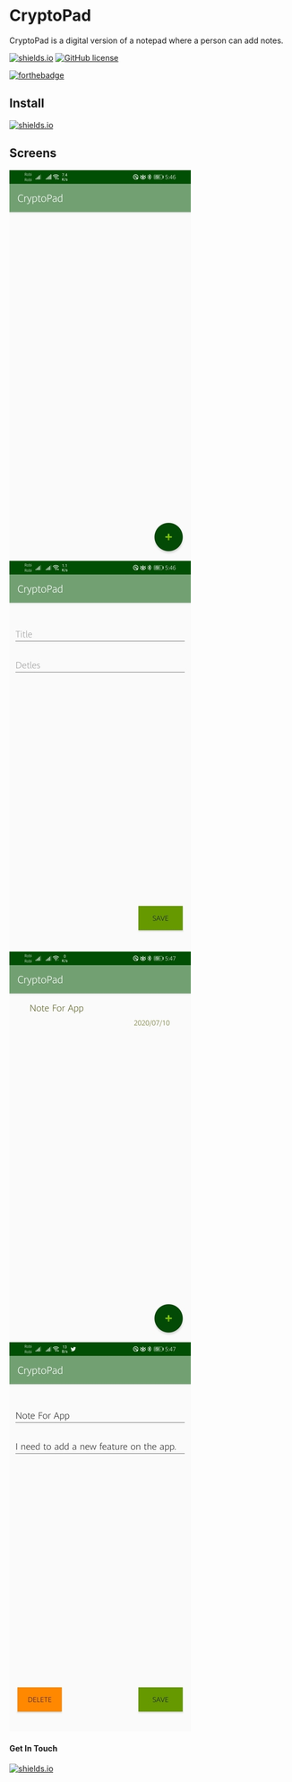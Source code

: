 # CryptoPad
CryptoPad is a digital version of a notepad where a person can add notes.

[![shields.io](https://img.shields.io/badge/Developer-shafiunmiraz0-yellow)](https://www.upwork.com/o/profiles/users/~01403a10ba0dff5635/)
[![GitHub license](https://img.shields.io/hexpm/l/Apa)](https://github.com/shafiunmiraz0/CryptoPad/blob/master/LICENSE)


[![forthebadge](https://forthebadge.com/images/badges/built-for-android.svg)](https://android.com)


## Install
[![shields.io](https://img.shields.io/badge/Android-APK-blueviolet)](https://github.com/shafiunmiraz0/CryptoPad/raw/master/APK/app-release.apk)

## Screens

![](images/main.jpg) ![](images/add.jpg)
![](images/main2.jpg) ![](images/delete.jpg)

#### Get In Touch
[![shields.io](https://img.shields.io/twitter/url?style=social&url=https%3A%2F%2Ftwitter.com%2Fshafiunmiraz0)](https://twitter.com/shafiunmiraz0)
